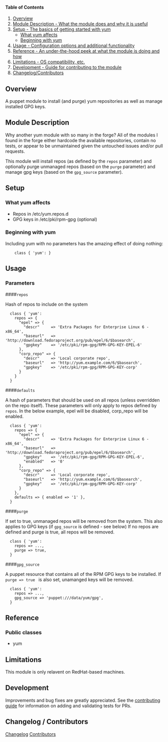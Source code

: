 #### Table of Contents

1. [Overview](#overview)
2. [Module Description - What the module does and why it is useful](#module-description)
3. [Setup - The basics of getting started with yum](#setup)
    * [What yum affects](#what-yum-affects)
    * [Beginning with yum](#beginning-with-yum)
4. [Usage - Configuration options and additional functionality](#usage)
5. [Reference - An under-the-hood peek at what the module is doing and how](#reference)
5. [Limitations - OS compatibility, etc.](#limitations)
6. [Development - Guide for contributing to the module](#development)
7. [Changelog/Contributors](#changelog-contributors)

## Overview

A puppet module to install (and purge) yum repositories as well as manage installed GPG keys.

## Module Description

Why another yum module with so many in the forge?  All of the modules I found in the forge either hardcode the available repositories,
contain no tests, or appear to be unmaintained given the untouched issues and/or pull requests.

This module will install repos (as defined by the `repos` parameter) and optionally purge unmanaged repos (based on the `purge` parameter)
and manage gpg keys (based on the `gpg_source` parameter).

## Setup

### What yum affects

* Repos in /etc/yum.repos.d
* GPG keys in /etc/pki/rpm-gpg (optional)

### Beginning with yum

Including yum with no parameters has the amazing effect of doing nothing:

```
    class { 'yum': }
```

## Usage

### Parameters

####`repos`

Hash of repos to include on the system

```
  class { 'yum':
    repos => {
      "epel" => {
        "descr"     => 'Extra Packages for Enterprise Linux 6 - x86_64',
        "baseurl"   => 'http://download.fedoraproject.org/pub/epel/6/$basearch',
        "gpgkey"    => '/etc/pki/rpm-gpg/RPM-GPG-KEY-EPEL-6'
      },
      "corp_repo" => {
        "descr"     => 'Local corporate repo',
        "baseurl"   => 'http://yum.example.com/6/$basearch',
        "gpgkey"    => '/etc/pki/rpm-gpg/RPM-GPG-KEY-corp'
      }
    }
  }
```

####`defaults`

A hash of parameters that should be used on all repos (unless overridden on the repo itself).  These parameters will only apply
to repos defined by `repos`.  In the below example, epel will be disabled, corp_repo will be enabled.

```
  class { 'yum':
    repos => {
      "epel" => {
        "descr"     => 'Extra Packages for Enterprise Linux 6 - x86_64',
        "baseurl"   => 'http://download.fedoraproject.org/pub/epel/6/$basearch',
        "gpgkey"    => '/etc/pki/rpm-gpg/RPM-GPG-KEY-EPEL-6',
        "enabled"   => '0'
      },
      "corp_repo" => {
        "descr"     => 'Local corporate repo',
        "baseurl"   => 'http://yum.example.com/6/$basearch',
        "gpgkey"    => '/etc/pki/rpm-gpg/RPM-GPG-KEY-corp'
      }
    },
    defaults => { enabled => '1' },
  }
```

####`purge`

If set to true, unmanaged repos will be removed from the system.  This also applies to GPG keys (if `gpg_source` is defined - see below)
If no repos are defined and purge is true, all repos will be removed.

```
  class { 'yum':
    repos => ...,
    purge => true,
  }
```

####`gpg_source`

A puppet resource that contains all of the RPM GPG keys to be installed.  If `purge => true ` is also set, unamanged keys will be removed.

```
  class { 'yum':
    repos => ...,
    gpg_source => 'puppet:///data/yum/gpg',
  }
```

## Reference

### Public classes

* yum

## Limitations

This module is only relavent on RedHat-based machines.

## Development

Improvements and bug fixes are greatly appreciated.  See the [contributing guide](https://github.com/evenup/evenup-yum/CONTRIBUTING.md) for
information on adding and validating tests for PRs.

## Changelog / Contributors

[Changelog](https://github.com/evenup/evenup-yum/CHANGELOG)
[Contributors](https://github.com/evenup/evenup-yum/graphs/contributors)